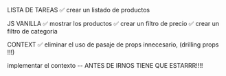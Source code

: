 LISTA DE TAREAS
✅ crear un listado de productos

JS VANILLA
✅ mostrar los productos ✅ crear un filtro de precio ✅ crear un filtro de categoria

CONTEXT
✅ eliminar el uso de pasaje de props innecesario, (drilling props !!!)

implementar el contexto
-- ANTES DE IRNOS TIENE QUE ESTARRR!!!!